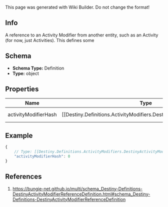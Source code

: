 <span class="wiki-builder">This page was generated with Wiki Builder. Do not change the format!</span>

## Info
A reference to an Activity Modifier from another entity, such as an Activity (for now, just Activities). This defines some

## Schema
* **Schema Type:** Definition
* **Type:** object

## Properties
Name | Type | Description
---- | ---- | -----------
activityModifierHash | [[Destiny.Definitions.ActivityModifiers.DestinyActivityModifierDefinition|Destiny-Definitions-ActivityModifiers-DestinyActivityModifierDefinition]]:integer:uint32 | The hash identifier for the DestinyActivityModifierDefinition referenced by this activity.

## Example
```javascript
{
    // Type: [[Destiny.Definitions.ActivityModifiers.DestinyActivityModifierDefinition|Destiny-Definitions-ActivityModifiers-DestinyActivityModifierDefinition]]:integer:uint32
    "activityModifierHash": 0
}

```

## References
1. https://bungie-net.github.io/multi/schema_Destiny-Definitions-DestinyActivityModifierReferenceDefinition.html#schema_Destiny-Definitions-DestinyActivityModifierReferenceDefinition
